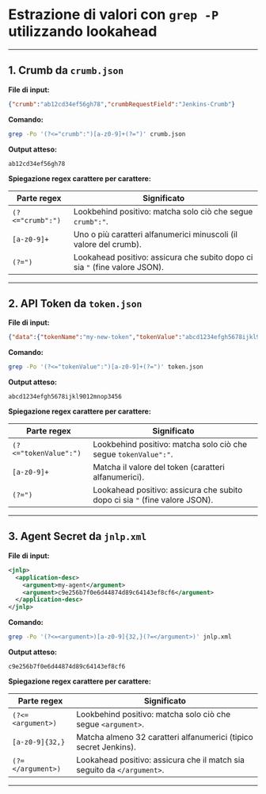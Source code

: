 # Estrazione di valori con `grep -P` utilizzando lookahead 

---

## 1. Crumb da `crumb.json`

**File di input:**
```json
{"crumb":"ab12cd34ef56gh78","crumbRequestField":"Jenkins-Crumb"}
```

**Comando:**
```bash
grep -Po '(?<="crumb":")[a-z0-9]+(?=")' crumb.json
```

**Output atteso:**
```
ab12cd34ef56gh78
```

**Spiegazione regex carattere per carattere:**

| Parte regex          | Significato                                                                 |
|-----------------------|-----------------------------------------------------------------------------|
| `(?<="crumb":")`      | Lookbehind positivo: matcha solo ciò che segue `crumb":"`.                  |
| `[a-z0-9]+`           | Uno o più caratteri alfanumerici minuscoli (il valore del crumb).          |
| `(?=")`               | Lookahead positivo: assicura che subito dopo ci sia `"` (fine valore JSON). |

---

## 2. API Token da `token.json`

**File di input:**
```json
{"data":{"tokenName":"my-new-token","tokenValue":"abcd1234efgh5678ijkl9012mnop3456"}}
```

**Comando:**
```bash
grep -Po '(?<="tokenValue":")[a-z0-9]+(?=")' token.json
```

**Output atteso:**
```
abcd1234efgh5678ijkl9012mnop3456
```

**Spiegazione regex carattere per carattere:**

| Parte regex           | Significato                                                                 |
|------------------------|-----------------------------------------------------------------------------|
| `(?<="tokenValue":")`  | Lookbehind positivo: matcha solo ciò che segue `tokenValue":"`.             |
| `[a-z0-9]+`            | Matcha il valore del token (caratteri alfanumerici).                       |
| `(?=")`                | Lookahead positivo: assicura che subito dopo ci sia `"` (fine valore JSON). |

---

## 3. Agent Secret da `jnlp.xml`

**File di input:**
```xml
<jnlp>
  <application-desc>
    <argument>my-agent</argument>
    <argument>c9e256b7f0e6d44874d89c64143ef8cf6</argument>
  </application-desc>
</jnlp>
```

**Comando:**
```bash
grep -Po '(?<=<argument>)[a-z0-9]{32,}(?=</argument>)' jnlp.xml
```

**Output atteso:**
```
c9e256b7f0e6d44874d89c64143ef8cf6
```

**Spiegazione regex carattere per carattere:**

| Parte regex            | Significato                                                                 |
|-------------------------|-----------------------------------------------------------------------------|
| `(?<=<argument>)`       | Lookbehind positivo: matcha solo ciò che segue `<argument>`.                |
| `[a-z0-9]{32,}`         | Matcha almeno 32 caratteri alfanumerici (tipico secret Jenkins).           |
| `(?=</argument>)`       | Lookahead positivo: assicura che il match sia seguito da `</argument>`.    |

---
